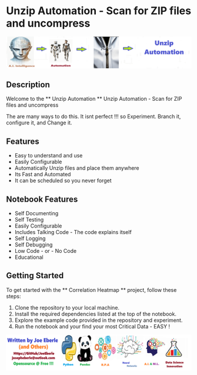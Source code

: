 # Unzip Automation  - Scan for ZIP files and uncompress

![Code Logo](unzip_automation.png)

## Description

Welcome to the ** Unzip Automation ** Unzip Automation  - Scan for ZIP files and uncompress

The are many ways to do this. It isnt perfect !!! so Experiment. Branch it, configure it, and Change it. 

## Features

- Easy to understand and use  
- Easily Configurable 
- Automatically Unzip files and place them anywhere
- Its Fast and Automated
- It can be scheduled so you never forget 


## Notebook Features

- Self Documenting 
- Self Testing 
- Easily Configurable
- Includes Talking Code - The code explains itself
- Self Logging 
- Self Debugging 
- Low Code - or - No Code
- Educational 

## Getting Started

To get started with the ** Correlation Heatmap ** project, follow these steps:

1. Clone the repository to your local machine.
2. Install the required dependencies listed at the top of the notebook.
3. Explore the example code provided in the repository and experiment.
4. Run the notebook and your find your most Critical Data - EASY !

![Code Logo](developer.png)

 




